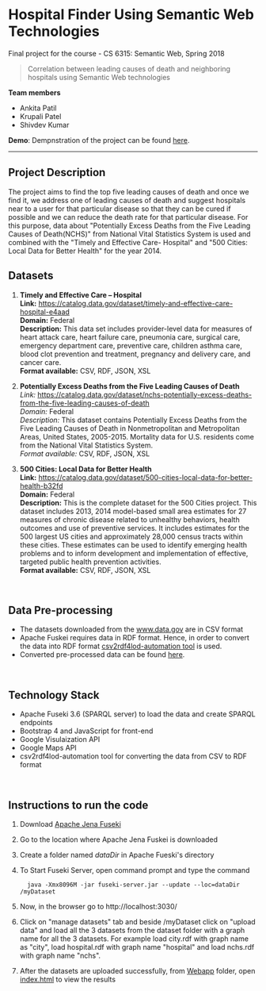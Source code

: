 # Hospital Finder Using Semantic Web Technologies

Final project for the course - CS 6315: Semantic Web, Spring 2018 
<br>
<blockquote>Correlation between leading causes of death and neighboring hospitals using Semantic Web technologies</blockquote>


**Team members**
- Ankita Patil
- Krupali Patel
- Shivdev Kumar

**Demo**: Dempnstration of the project can be found <a href="https://youtu.be/MIHdjxrGKTQ">here</a>.


<hr>

## Project Description

The project aims to find the top five leading causes of death and once we find it, we address one of leading causes of death and suggest hospitals near to a user for that particular disease so that they can be cured if possible and we can reduce the death rate for that particular disease. For this purpose, data about "Potentially Excess Deaths from the Five Leading Causes of Death(NCHS)" from National Vital Statistics System is used and combined with the "Timely and Effective Care- Hospital" and "500 Cities: Local Data for Better Health" for the year 2014.
<br>
## Datasets

1. **Timely and Effective Care – Hospital**<br>
**Link:** https://catalog.data.gov/dataset/timely-and-effective-care-hospital-e4aad<br>
**Domain:** Federal<br>
**Description:** This data set includes provider-level data for measures of heart attack care, heart failure care, pneumonia care, surgical care, emergency department care, preventive care, children asthma care, blood clot prevention and treatment, pregnancy and delivery care, and cancer care. <br>
**Format available:** CSV, RDF, JSON, XSL

2. **Potentially Excess Deaths from the Five Leading Causes of Death**<br>
*Link:* https://catalog.data.gov/dataset/nchs-potentially-excess-deaths-from-the-five-leading-causes-of-death<br>
*Domain:* Federal<br>
*Description:* This dataset contains Potentially Excess Deaths from the Five Leading Causes of Death in Nonmetropolitan and Metropolitan Areas, United States, 2005-2015. Mortality data for U.S. residents come from the National Vital Statistics System. <br>
*Format available:* CSV, RDF, JSON, XSL

3. **500 Cities: Local Data for Better Health<br>**
**Link:** https://catalog.data.gov/dataset/500-cities-local-data-for-better-health-b32fd<br>
**Domain:** Federal<br>
**Description:** This is the complete dataset for the 500 Cities project. This dataset includes 2013, 2014 model-based small area estimates for 27 measures of chronic disease related to unhealthy behaviors, health outcomes and use of preventive services. It includes estimates for the 500 largest US cities and approximately 28,000 census tracts within these cities. These estimates can be used to identify emerging health problems and to inform development and implementation of effective, targeted public health prevention activities.<br>
**Format available:** CSV, RDF, JSON, XSL
<br>

## Data Pre-processing

- The datasets downloaded from the <a href="www.data.gov">www.data.gov</a> are in CSV format
- Apache Fuskei requires data in RDF format. Hence, in order to convert the data into RDF format <a href="https://github.com/timrdf/csv2rdf4lod-automation/wiki">csv2rdf4lod-automation tool</a> is used.
- Converted pre-processed data can be found <a href="https://utdallas.app.box.com/folder/48845277745">here</a>.
<br>

## Technology Stack

- Apache Fuseki 3.6 (SPARQL server) to load the data and create SPARQL endpoints
- Bootstrap 4 and JavaScript for front-end
- Google Visulaization API
- Google Maps API
- csv2rdf4lod-automation tool for converting the data from CSV to RDF format
<br>

## Instructions to run the code

1. Download <a href="https://jena.apache.org/documentation/fuseki2/">Apache Jena Fuseki</a> 
2. Go to the location where Apache Jena Fuskei is downloaded
3. Create a folder named *dataDir* in Apache Fueski's directory
4. To Start Fuseki Server, open command prompt and type the command

    ```
      java -Xmx8096M -jar fuseki-server.jar --update --loc=dataDir /myDataset

    ```
 5. Now, in the browser go to http://localhost:3030/
 6. Click on "manage datasets" tab and beside /myDataset click on "upload data" and load all the 3 datasets from the dataset folder with a graph name for all the 3 datasets. For example load city.rdf with graph name as "city", load hospital.rdf with graph name "hospital" and load nchs.rdf with graph name "nchs".
 7. After the datasets are uploaded successfully, from <a href="https://github.com/patilankita79/HospitalFinderUsingSemanticWeb/tree/master/Webapp">Webapp</a> folder, open <a href="https://github.com/patilankita79/HospitalFinderUsingSemanticWeb/blob/master/Webapp/index.html">index.html</a> to view the results

